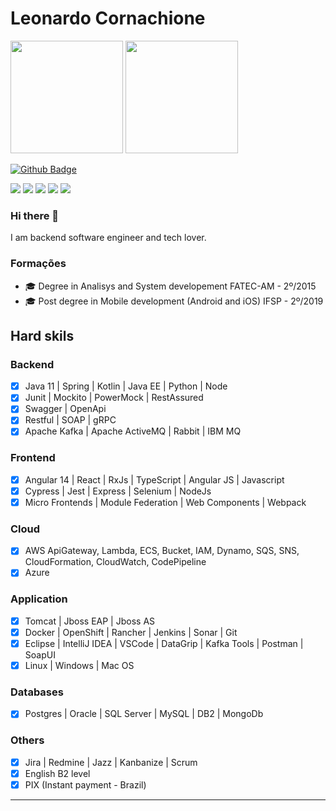 # Leonardo Cornachione

<img height="180em" src="https://camo.githubusercontent.com/e275e392521a1241a8fafc164ac327db0e5bb7d408d129d40378015617768c58/68747470733a2f2f6769746875622d726561646d652d73746174732e76657263656c2e6170702f6170693f757365726e616d653d6c65616e64726f6376742673686f775f69636f6e733d74727565267468656d653d746f6b796f6e6967687426696e636c7564655f616c6c5f636f6d6d6974733d7472756526636f756e745f707269766174653d74727565" data-canonical-src="https://github-readme-stats.vercel.app/api?username=leohmcx&amp;show_icons=true&amp;theme=tokyonight&amp;include_all_commits=true&amp;count_private=true" style="max-width: 100%;">

<img height="180em" src="https://camo.githubusercontent.com/6f5ddc71304323c619e7c65d6b9f57be175807dda3b9578099231f72e1bcfadb/68747470733a2f2f6769746875622d726561646d652d73746174732e76657263656c2e6170702f6170692f746f702d6c616e67732f3f757365726e616d653d6c65616e64726f637674266c61796f75743d636f6d70616374266c616e67735f636f756e743d37267468656d653d746f6b796f6e69676874" data-canonical-src="https://github-readme-stats.vercel.app/api/top-langs/?username=leohmcx&amp;layout=compact&amp;langs_count=7&amp;theme=tokyonight" style="max-width: 100%;">


[![Github Badge](https://img.shields.io/badge/-Github-000?style=flat-square&logo=Github&logoColor=white&link=https://github.com/leohmcx)](https://github.com/leohmcx)
<!--[![Linkedin Badge](https://img.shields.io/badge/-LinkedIn-blue?style=flat-square&logo=Linkedin&logoColor=white&link=https://www.linkedin.com/in/leohmcx/)](https://www.linkedin.com/in/leohmcx/)-->

<p>
  <img src="https://img.shields.io/badge/Backend-Java-informational?style=flat&logo=java&logoColor=red&color=05122A" />
  <img src="https://img.shields.io/badge/Backend-Kotlin-informational?style=flat&logo=kotlin&color=05122A" />
  <img src="https://img.shields.io/badge/Cloud&nbsp;Public-Amazon&nbsp;AWS-informational?style=flat&logo=Amazon&color=05122A" />
  <img src="https://img.shields.io/badge/Cloud&nbsp;Private-Kubernetes-informational?style=flat&logo=kubernetes&color=05122A" />
  <img src="https://img.shields.io/badge/Container-Docker-informational?style=flat&logo=docker&color=05122A" />
</p>

### Hi there 👋

I am backend software engineer and tech lover.

### Formações
- 🎓 Degree in Analisys and System developement FATEC-AM - 2º/2015
- 🎓 Post degree in Mobile development (Android and iOS) IFSP - 2º/2019

## Hard skils

### Backend
- [x] Java 11 | Spring | Kotlin | Java EE | Python | Node
- [x] Junit | Mockito | PowerMock | RestAssured
- [x] Swagger | OpenApi
- [x] Restful | SOAP | gRPC
- [x] Apache Kafka | Apache ActiveMQ | Rabbit | IBM MQ
### Frontend
- [x] Angular 14 | React | RxJs | TypeScript | Angular JS | Javascript
- [x] Cypress | Jest | Express | Selenium | NodeJs
- [x] Micro Frontends | Module Federation | Web Components | Webpack
### Cloud
- [x] AWS ApiGateway, Lambda, ECS, Bucket, IAM, Dynamo, SQS, SNS, CloudFormation, CloudWatch, CodePipeline
- [x] Azure
### Application
- [x] Tomcat | Jboss EAP | Jboss AS
- [x] Docker | OpenShift | Rancher | Jenkins | Sonar | Git
- [x] Eclipse | IntelliJ IDEA | VSCode | DataGrip | Kafka Tools | Postman | SoapUI
- [x] Linux | Windows | Mac OS 
### Databases
- [x] Postgres | Oracle | SQL Server | MySQL | DB2 | MongoDb
### Others
- [x] Jira | Redmine | Jazz | Kanbanize | Scrum
- [x] English B2 level
- [x] PIX (Instant payment - Brazil)

---

<!--
**leohmcx/leohmcx** is a ✨ _special_ ✨ repository because its `README.md` (this file) appears on your GitHub profile.

Here are some ideas to get you started:

- 🔭 I’m currently working on ...
- 🌱 I’m currently learning ...
- 👯 I’m looking to collaborate on ...
- 🤔 I’m looking for help with ...
- 💬 Ask me about ...
- 📫 How to reach me: ...
- 😄 Pronouns: ...
- ⚡ Fun fact: ...
-->
